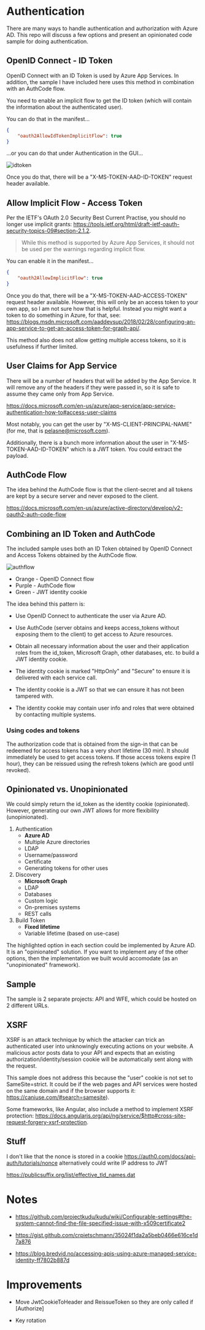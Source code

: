 # Authentication

There are many ways to handle authentication and authorization with Azure AD. This repo will discuss a few options and present an opinionated code sample for doing authentication.

## OpenID Connect - ID Token

OpenID Connect with an ID Token is used by Azure App Services. In addition, the sample I have included here uses this method in combination with an AuthCode flow.

You need to enable an implicit flow to get the ID token (which will contain the information about the authenticated user).

You can do that in the manifest...

```json
{
    "oauth2AllowIdTokenImplicitFlow": true
}
```

...or you can do that under Authentication in the GUI...

![idtoken](/images/implicit-idtoken.png)

Once you do that, there will be a "X-MS-TOKEN-AAD-ID-TOKEN" request header available.

## Allow Implicit Flow - Access Token

Per the IETF's OAuth 2.0 Security Best Current Practise, you should no longer use implicit grants: https://tools.ietf.org/html/draft-ietf-oauth-security-topics-09#section-2.1.2.

> While this method is supported by Azure App Services, it should not be used per the warnings regarding implicit flow.

You can enable it in the manifest...

```json
{
    "oauth2AllowImplicitFlow": true
}
```

Once you do that, there will be a "X-MS-TOKEN-AAD-ACCESS-TOKEN" request header available. However, this will only be an access token to your own app, so I am not sure how that is helpful. Instead you might want a token to do something in Azure, for that, see: https://blogs.msdn.microsoft.com/aaddevsup/2018/02/28/configuring-an-app-service-to-get-an-access-token-for-graph-api/.

This method also does not allow getting multiple access tokens, so it is usefulness if further limited.

## User Claims for App Service

There will be a number of headers that will be added by the App Service. It will remove any of the headers if they were passed in, so it is safe to assume they came only from App Service.

https://docs.microsoft.com/en-us/azure/app-service/app-service-authentication-how-to#access-user-claims

Most notably, you can get the user by "X-MS-CLIENT-PRINCIPAL-NAME" (for me, that is pelasne@microsoft.com).

Additionally, there is a bunch more information about the user in "X-MS-TOKEN-AAD-ID-TOKEN" which is a JWT token. You could extract the payload.

## AuthCode Flow

The idea behind the AuthCode flow is that the client-secret and all tokens are kept by a secure server and never exposed to the client.

https://docs.microsoft.com/en-us/azure/active-directory/develop/v2-oauth2-auth-code-flow

## Combining an ID Token and AuthCode

The included sample uses both an ID Token obtained by OpenID Connect and Access Tokens obtained by the AuthCode flow.

![authflow](/images/authflow.png)

-   Orange - OpenID Connect flow
-   Purple - AuthCode flow
-   Green - JWT identity cookie

The idea behind this pattern is:

-   Use OpenID Connect to authenticate the user via Azure AD.

-   Use AuthCode (server obtains and keeps access_tokens without exposing them to the client) to get access to Azure resources.

-   Obtain all necessary information about the user and their application roles from the id_token, Microsoft Graph, other databases, etc. to build a JWT identity cookie.

-   The identity cookie is marked "HttpOnly" and "Secure" to ensure it is delivered with each service call.

-   The identity cookie is a JWT so that we can ensure it has not been tampered with.

-   The identity cookie may contain user info and roles that were obtained by contacting multiple systems.

### Using codes and tokens

The authorization code that is obtained from the sign-in that can be redeemed for access tokens has a very short lifetime (30 min). It should immediately be used to get access tokens. If those access tokens expire (1 hour), they can be reissued using the refresh tokens (which are good until revoked).

## Opinionated vs. Unopinionated

We could simply return the id_token as the identity cookie (opinionated). However, generating our own JWT allows for more flexibility (unopinionated).

1. Authentication
    - **Azure AD**
    - Multiple Azure directories
    - LDAP
    - Username/password
    - Certificate
    - Generating tokens for other uses
1. Discovery
    - **Microsoft Graph**
    - LDAP
    - Databases
    - Custom logic
    - On-premises systems
    - REST calls
1. Build Token
    - **Fixed lifetime**
    - Variable lifetime (based on use-case)

The highlighted option in each section could be implemented by Azure AD. It is an "opinionated" solution. If you want to implement any of the other options, then the implementation we built would accomodate (as an "unopinionated" framework).

## Sample

The sample is 2 separate projects: API and WFE, which could be hosted on 2 different URLs.

## XSRF

XSRF is an attack technique by which the attacker can trick an authenticated user into unknowingly executing actions on your website. A malicious actor posts data to your API and expects that an existing authorization/identity/session cookie will be automatically sent along with the request.

This sample does not address this because the "user" cookie is not set to SameSite=strict. It could be if the web pages and API services were hosted on the same domain and if the browser supports it: https://caniuse.com/#search=samesite).

Some frameworks, like Angular, also include a method to implement XSRF protection: https://docs.angularjs.org/api/ng/service/$http#cross-site-request-forgery-xsrf-protection.

## Stuff

I don't like that the nonce is stored in a cookie https://auth0.com/docs/api-auth/tutorials/nonce
alternatively could write IP address to JWT

https://publicsuffix.org/list/effective_tld_names.dat

# Notes

-   https://github.com/projectkudu/kudu/wiki/Configurable-settings#the-system-cannot-find-the-file-specified-issue-with-x509certificate2

-   https://gist.github.com/crpietschmann/35024f1da2a5beb0466e616ce1d7a876

-   https://blog.bredvid.no/accessing-apis-using-azure-managed-service-identity-ff7802b887d

# Improvements

-   Move JwtCookieToHeader and ReissueToken so they are only called if [Authorize]

-   Key rotation
